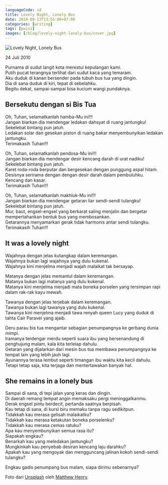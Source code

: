 ```yaml
---
languageCode: id
title: Lovely Night, Lonely Bus
date: 2010-09-13T13:55:00+07:00
categories: [writing]
tags: [puisi]
images: [/blog/lovely-night-lonely-bus/cover.jpg]
---
```

![Lovely Night, Lonely Bus](cover.jpg)

24 Juli 2010

Purnama di sudut langit kota merestui kepulangan kami.\
Putih pucat terangnya terlihat dari sudut kaca yang temaram.\
Aku duduk di kanan bersender pada tubuh bus tua yang dingin.\
Dia di sana duduk di kiri, tepat di sebelahku.\
Begitu dekat, sampai-sampai bisa kucium wangi pundaknya.

## Bersekutu dengan si Bis Tua

Oh, Tuhan, selamatkanlah hamba-Mu ini!!!\
Jangan biarkan dia mendengar ledakan dahsyat di ruang jantungku!\
Sekelebat bintang pun jatuh.\
Ledakan solar dan gesekan piston di ruang bakar menyembunyikan ledakan jantungku.\
Terimakasih Tuhan!!!

Oh, Tuhan, selamatkanlah pendosa-Mu ini!!!\
Jangan biarkan dia mendengar desir kencang darah di urat nadiku!\
Sekelebat bintang pun jatuh.\
Karet roda-roda berputar dan bergesekan dengan punggung aspal hitam.\
Desisnya serirama dengan dengan desir darah dalam pembuluhku.\
Kencang dan kasar.\
Terimakasih Tuhan!!!

Oh, Tuhan, selamatkanlah makhluk-Mu ini!!!\
Jangan biarkan dia mendengar getaran liar sendi-sendi tulangku!\
Sekelebat bintang pun jatuh.\
Mur, baut, engsel-engsel yang berkarat saling menjalin dan bergetar mempertahankan bentuk bus yang membosankan.\
Getarannya menyamarkan gerak tidak harmonis antar sendi tulangku.\
Terimakasih Tuhan!!!

## It was a lovely night

Wajahnya dengan jelas kutangkap dalam keremangan.\
Wajahnya bukan lagi wajahnya yang dulu kukenal.\
Wajahnya kini menjelma menjadi wajah malaikat tak bersayap.

Matanya dengan jelas memantul dalam keremangan.\
Matanya bukan lagi matanya yang dulu kukenal.\
Matanya kini menjelma menjadi mata boneka porselen yang tersimpan rapi dalam rak-rak kayu mewah.

Tawanya dengan jelas terjebak dalam keremangan.\
Tawanya bukan lagi tawanya yang dulu kukenal.\
Tawanya kini menjelma menjadi tawa renyah queen Lucy yang duduk di tahta Cair Paravel yang ajaib.

Deru parau bis tua mengantar sebagian penumpangnya ke gerbang dunia mimpi.\
Iramanya terdengar merdu seperti suara ibu yang bersenandung di penghujung malam, kala kita terlelap dahulu.\
Getaran yang dijalarkan dari mesin bus tua membawa penumpangnya ke tempat lain yang lebih jauh lagi.\
Ayunannya terasa lembut seperti timangan ibu waktu kita kecil dahulu.\
Tetapi tetap saja, kita terjaga dan mentertawakan banyak hal.

## She remains in a lonely bus

Sampai di sana, di tepi jalan yang keras dan dingin.\
Di daerah remang tempat angin memaksaku pergi meninggalkanmu.\
Derak engsel pintu berdecit, pertanda saatnya berpisah.\
Kau tetap di sana, di kursi biru memaku tanpa ragu sedikitpun.\
Tidakkah kau merasa gelisah malaikatku?\
Tidakkah kau merasa ketakutan boneka porselenku?\
Tidakkah kau merasa cemas ratuku?\
Apa kau menyembunyikan semua rasa itu?\
Siapakah engkau?\
Benarkah kau yang meledakan jantungku?\
Mungkinkah kau penyebab desiran kencang laju darahku?\
Apakah kau yang mengoyak dan mengguncang jalinan kokoh sendi-sendi tulangku?

Engkau gadis penumpang bus malam, siapa dirimu sebenarnya?

Foto dari [Unsplash](https://unsplash.com/photos/IisDI6liZEM) oleh [Matthew Henry](https://unsplash.com/@matthewhenry).
